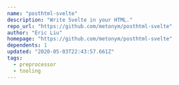 ```yaml
---
name: "posthtml-svelte"
description: "Write Svelte in your HTML."
repo_url: "https://github.com/metonym/posthtml-svelte"
author: "Eric Liu"
homepage: "https://github.com/metonym/posthtml-svelte"
dependents: 1
updated: "2020-05-03T22:43:57.661Z"
tags: 
  - preprocessor
  - tooling
---
```


